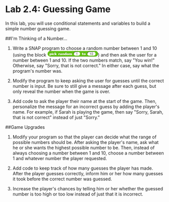 # Lab 2.4: Guessing Game

In this lab, you will use conditional statements and variables to build a simple number guessing game.

##I'm Thinking of a Number...
  1. Write a SNAP program to choose a random number between 1 and 10 (using the block ![pick random 1 to 10](random.png)) and then ask the user for a number between 1 and 10.  If the two numbers match, say "You win!"  Otherwise, say "Sorry, that is not correct."  In either case, say what the program's number was.

  1. Modify the program to keep asking the user for guesses until the correct number is input.  Be sure to still give a message after each guess, but only reveal the number when the game is over.

  1. Add code to ask the player their name at the start of the game.  Then, personalize the message for an incorrect guess by adding the player's name.  For example, if Sarah is playing the game, then say "Sorry, Sarah, that is not correct" instead of just "Sorry." 

##Game Upgrades
  1. Modify your program so that the player can decide what the range of possible numbers should be.  After asking the player's name, ask what he or she wants the highest possible number to be.  Then, instead of always choosing a number between 1 and 10, choose a number between 1 and whatever number the player requested.

  1. Add code to keep track of how many guesses the player has made.  After the player guesses correctly, inform him or her how many guesses it took before the correct number was guessed.

  1. Increase the player's chances by telling him or her whether the guessed number is too high or too low instead of just that it is incorrect.
